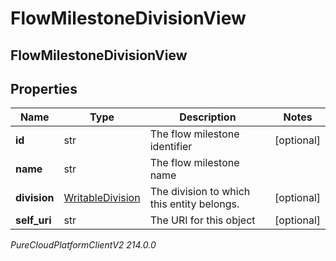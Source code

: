 # FlowMilestoneDivisionView

## FlowMilestoneDivisionView

## Properties

|Name | Type | Description | Notes|
|------------ | ------------- | ------------- | -------------|
| **id** | str | The flow milestone identifier | [optional] |
| **name** | str | The flow milestone name | |
| **division** | [WritableDivision](WritableDivision) | The division to which this entity belongs. | [optional] |
| **self_uri** | str | The URI for this object | [optional] |



_PureCloudPlatformClientV2 214.0.0_
